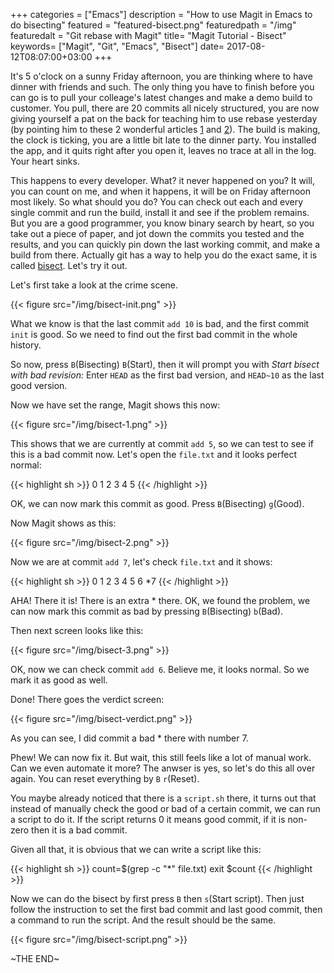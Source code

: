 +++
categories = ["Emacs"]
description = "How to use Magit in Emacs to do bisecting"
featured = "featured-bisect.png"
featuredpath = "/img"
featuredalt = "Git rebase with Magit"
title= "Magit Tutorial - Bisect"
keywords= ["Magit", "Git", "Emacs", "Bisect"]
date= 2017-08-12T08:07:00+03:00
+++

It's 5 o'clock on a sunny Friday afternoon, you are thinking where to have dinner with friends and such. The only thing you have to finish before you can go is to pull your colleage's latest changes and make a demo build to customer. You pull, there are 20 commits all nicely structured, you are now giving yourself a pat on the back for teaching him to use rebase yesterday (by pointing him to these 2 wonderful articles [1](https://www.lvguowei.me/post/magit-rebase/) and [2](https://www.lvguowei.me/post/magit-rebase-2/)). The build is making, the clock is ticking, you are a little bit late to the dinner party. You installed the app, and it quits right after you open it, leaves no trace at all in the log. Your heart sinks.

This happens to every developer. What? it never happened on you? It will, you can count on me, and when it happens, it will be on Friday afternoon most likely. So what should you do? You can check out each and every single commit and run the build, install it and see if the problem remains. But you are a good programmer, you know binary search by heart, so you take out a piece of paper, and jot down the commits you tested and the results, and you can quickly pin down the last working commit, and make a build from there. Actually git has a way to help you do the exact same, it is called [bisect](https://git-scm.com/docs/git-bisect). Let's try it out.

Let's first take a look at the crime scene.

{{< figure src="/img/bisect-init.png" >}}

What we know is that the last commit `add 10` is bad, and the first commit `init` is good. So we need to find out the first bad commit in the whole history.

So now, press `B`(Bisecting) `B`(Start), then it will prompt you with *Start bisect with bad revision:*
Enter `HEAD` as the first bad version, and `HEAD~10` as the last good version.

Now we have set the range, Magit shows this now:

{{< figure src="/img/bisect-1.png" >}}

This shows that we are currently at commit `add 5`, so we can test to see if this is a bad commit now. Let's open the `file.txt` and it looks perfect normal:

{{< highlight sh >}}
0
1
2
3
4
5
{{< /highlight >}}

OK, we can now mark this commit as good. Press `B`(Bisecting) `g`(Good).

Now Magit shows as this:

{{< figure src="/img/bisect-2.png" >}}

Now we are at commit `add 7`, let's check `file.txt` and it shows:

{{< highlight sh >}}
0
1
2
3
4
5
6
*7
{{< /highlight >}}

AHA! There it is! There is an extra * there. OK, we found the problem, we can now mark this commit as bad by pressing `B`(Bisecting) `b`(Bad).

Then next screen looks like this:

{{< figure src="/img/bisect-3.png" >}}

OK, now we can check commit `add 6`. Believe me, it looks normal. So we mark it as good as well.

Done! There goes the verdict screen:

{{< figure src="/img/bisect-verdict.png" >}}

As you can see, I did commit a bad * there with number 7.

Phew! We can now fix it. But wait, this still feels like a lot of manual work. Can we even automate it more? The anwser is yes, so let's do this all over again. You can reset everything by `B` `r`(Reset).

You maybe already noticed that there is a `script.sh` there, it turns out that instead of manually check the good or bad of a certain commit, we can run a script to do it. If the script returns 0 it means good commit, if it is non-zero then it is a bad commit.

Given all that, it is obvious that we can write a script like this:

{{< highlight sh >}}
count=$(grep -c "*" file.txt)
exit $count
{{< /highlight >}}


Now we can do the bisect by first press `B` then `s`(Start script). Then just follow the instruction to set the first bad commit and last good commit, then a command to run the script. And the result should be the same.

{{< figure src="/img/bisect-script.png" >}}

~THE END~
